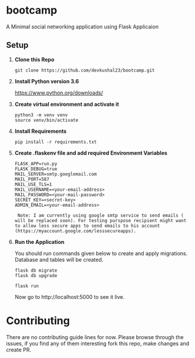 # bootcamp
A Minimal social networking application using Flask Applicaion

## Setup

1. **Clone this Repo**

    ``` 
    git clone https://github.com/devkushal23/bootcamp.git 
    ```

2. **Install Python version 3.6**

	  https://www.python.org/downloads/
		
3. **Create virtual environment and activate  it**

	```
    python3 -m venv venv
	source venv/bin/activate
    ```

4. **Install Requirements**

	```
    pip install -r requirements.txt
    ```
	
5. **Create .flaskenv file and add required Environment Variables**
	```
	FLASK_APP=run.py
	FLASK_DEBUG=true
	MAIL_SERVER=smtp.googlemail.com
	MAIL_PORT=587
	MAIL_USE_TLS=1
	MAIL_USERNAME=<your-email-address>
	MAIL_PASSWORD=<your-mail-password>
	SECRET_KEY=<secret-key>
	ADMIN_EMAIL=<your-email-address>

	```

		Note: I am currently using google smtp service to send emails ( will be replaced soon). For testing purspose recipient might want to allow less secure apps to send emails to his account (https://myaccount.google.com/lesssecureapps).

6. **Run the Application**

    You should run commands given below to create and apply migrations. 
    Database and tables will be created.
    
     ```
    flask db migrate
    flask db upgrade 
    ```
	```
    flask run
    ```

    Now go to http://localhost:5000 to see it live.


# Contributing

There are no contributing guide lines for now. Please browse through the issues, if you find any of them interesting fork this repo, make changes and create PR.
